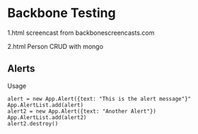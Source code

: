 Backbone Testing
===============

1.html screencast from backbonescreencasts.com

2.html Person CRUD with mongo


Alerts
------
Usage

    alert = new App.Alert({text: "This is the alert message"}"
    App.AlertList.add(alert)
    alert2 = new App.Alert({text: "Another Alert"})
    App.AlertList.add(alert2)
    alert2.destroy()	


